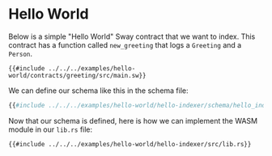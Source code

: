 # Hello World

Below is a simple "Hello World" Sway contract that we want to index. This contract has a function called `new_greeting` that logs a `Greeting` and a `Person`.

```rust, ignore
{{#include ../../../examples/hello-world/contracts/greeting/src/main.sw}}
```

We can define our schema like this in the schema file:

```graphql
{{#include ../../../examples/hello-world/hello-indexer/schema/hello_indexer.schema.graphql}}
```

Now that our schema is defined, here is how we can implement the WASM module in our `lib.rs` file:

```rust,ignore
{{#include ../../../examples/hello-world/hello-indexer/src/lib.rs}}
```
